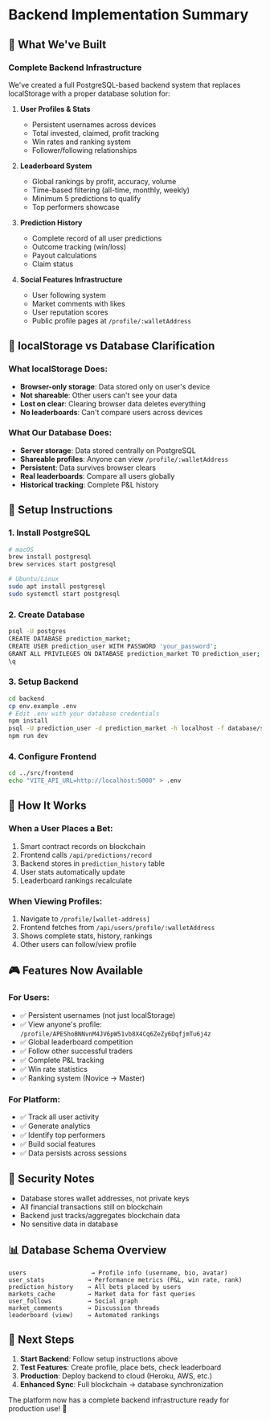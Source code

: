 # Backend Implementation Summary

## 🎯 What We've Built

### Complete Backend Infrastructure
We've created a full PostgreSQL-based backend system that replaces localStorage with a proper database solution for:

1. **User Profiles & Stats**
   - Persistent usernames across devices
   - Total invested, claimed, profit tracking
   - Win rates and ranking system
   - Follower/following relationships

2. **Leaderboard System**
   - Global rankings by profit, accuracy, volume
   - Time-based filtering (all-time, monthly, weekly)
   - Minimum 5 predictions to qualify
   - Top performers showcase

3. **Prediction History**
   - Complete record of all user predictions
   - Outcome tracking (win/loss)
   - Payout calculations
   - Claim status

4. **Social Features Infrastructure**
   - User following system
   - Market comments with likes
   - User reputation scores
   - Public profile pages at `/profile/:walletAddress`

## 📝 localStorage vs Database Clarification

### What localStorage Does:
- **Browser-only storage**: Data stored only on user's device
- **Not shareable**: Other users can't see your data
- **Lost on clear**: Clearing browser data deletes everything
- **No leaderboards**: Can't compare users across devices

### What Our Database Does:
- **Server storage**: Data stored centrally on PostgreSQL
- **Shareable profiles**: Anyone can view `/profile/:walletAddress`
- **Persistent**: Data survives browser clears
- **Real leaderboards**: Compare all users globally
- **Historical tracking**: Complete P&L history

## 🚀 Setup Instructions

### 1. Install PostgreSQL
```bash
# macOS
brew install postgresql
brew services start postgresql

# Ubuntu/Linux
sudo apt install postgresql
sudo systemctl start postgresql
```

### 2. Create Database
```bash
psql -U postgres
CREATE DATABASE prediction_market;
CREATE USER prediction_user WITH PASSWORD 'your_password';
GRANT ALL PRIVILEGES ON DATABASE prediction_market TO prediction_user;
\q
```

### 3. Setup Backend
```bash
cd backend
cp env.example .env
# Edit .env with your database credentials
npm install
psql -U prediction_user -d prediction_market -h localhost -f database/schema.sql
npm run dev
```

### 4. Configure Frontend
```bash
cd ../src/frontend
echo "VITE_API_URL=http://localhost:5000" > .env
```

## 🔄 How It Works

### When a User Places a Bet:
1. Smart contract records on blockchain
2. Frontend calls `/api/predictions/record`
3. Backend stores in `prediction_history` table
4. User stats automatically update
5. Leaderboard rankings recalculate

### When Viewing Profiles:
1. Navigate to `/profile/[wallet-address]`
2. Frontend fetches from `/api/users/profile/:walletAddress`
3. Shows complete stats, history, rankings
4. Other users can follow/view profile

## 🎮 Features Now Available

### For Users:
- ✅ Persistent usernames (not just localStorage)
- ✅ View anyone's profile: `/profile/APEShoBNNvnM4JV6pW51vb8X4Cq6ZeZy6DqfjmTu6j4z`
- ✅ Global leaderboard competition
- ✅ Follow other successful traders
- ✅ Complete P&L tracking
- ✅ Win rate statistics
- ✅ Ranking system (Novice → Master)

### For Platform:
- ✅ Track all user activity
- ✅ Generate analytics
- ✅ Identify top performers
- ✅ Build social features
- ✅ Data persists across sessions

## 🔐 Security Notes

- Database stores wallet addresses, not private keys
- All financial transactions still on blockchain
- Backend just tracks/aggregates blockchain data
- No sensitive data in database

## 📊 Database Schema Overview

```
users                  → Profile info (username, bio, avatar)
user_stats            → Performance metrics (P&L, win rate, rank)
prediction_history    → All bets placed by users
markets_cache         → Market data for fast queries
user_follows          → Social graph
market_comments       → Discussion threads
leaderboard (view)    → Automated rankings
```

## 🎯 Next Steps

1. **Start Backend**: Follow setup instructions above
2. **Test Features**: Create profile, place bets, check leaderboard
3. **Production**: Deploy backend to cloud (Heroku, AWS, etc.)
4. **Enhanced Sync**: Full blockchain → database synchronization

The platform now has a complete backend infrastructure ready for production use! 🚀 